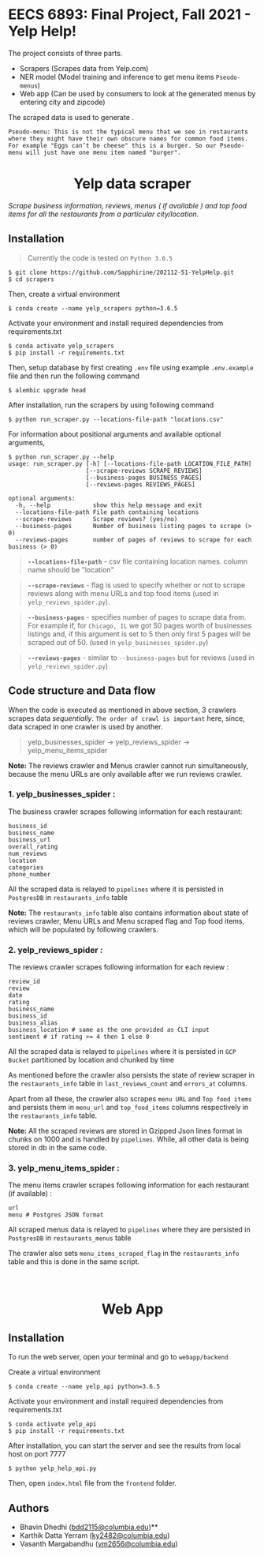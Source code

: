 # EECS 6893: Final Project, Fall 2021 - Yelp Help!

The project consists of three parts.
- Scrapers (Scrapes data from Yelp.com) 
- NER model (Model training and inference to get menu items `Pseudo-menus`)
- Web app (Can be used by consumers to look at the generated menus by entering city and zipcode)

The scraped data is used to generate .

    Pseudo-menu: This is not the typical menu that we see in restaurants where they might have their own obscure names for common food items. For example "Eggs can’t be cheese" this is a burger. So our Pseudo-menu will just have one menu item named "burger".

<div align="center">

# Yelp data scraper 
</div>

_*Scrape business information, reviews, menus ( if available ) and top food items for all the restaurants from a particular city/location.*_

## Installation
> Currently the code is tested on `Python 3.6.5`

``` console
$ git clone https://github.com/Sapphirine/202112-51-YelpHelp.git
$ cd scrapers
```

Then, create a virtual environment

``` console
$ conda create --name yelp_scrapers python=3.6.5
```

Activate your environment and install required dependencies from requirements.txt

``` console
$ conda activate yelp_scrapers
$ pip install -r requirements.txt
```

Then, setup database by first creating `.env` file using example `.env.example` file and then run the following command

``` console
$ alembic upgrade head
```

After installation, run the scrapers by using following command

``` console
$ python run_scraper.py --locations-file-path "locations.csv"
```

For information about positional arguments and available optional arguments,

``` console
$ python run_scraper.py --help
usage: run_scraper.py [-h] [--locations-file-path LOCATION_FILE_PATH]
                      [--scrape-reviews SCRAPE_REVIEWS]
                      [--business-pages BUSINESS_PAGES]
                      [--reviews-pages REVIEWS_PAGES]

optional arguments:
  -h, --help            show this help message and exit
  --locations-file-path File path containing locations 
  --scrape-reviews      Scrape reviews? (yes/no)
  --business-pages      Number of business listing pages to scrape (> 0)
  --reviews-pages       number of pages of reviews to scrape for each business (> 0)
```
>__`--locations-file-path`__ - csv file containing location names. column name should be "location"

>__`--scrape-reviews`__ - flag is used to specify whether or not to scrape reviews along with menu URLs and top food items (used in `yelp_reviews_spider.py`).

>__`--business-pages`__ - specifies number of pages to scrape data from. For example if, for `Chicago, IL` we got 50 pages worth of businesses listings and, if this argument is set to 5 then only first 5 pages will be scraped out of 50. (used in `yelp_businesses_spider.py`)  

>__`--reviews-pages`__ - similar to `--business-pages` but for reviews (used in `yelp_reviews_spider.py`)  


## Code structure and Data flow

When the code is executed as mentioned in above section, 3 crawlers scrapes data _*sequentially*_. `The order of crawl is important` here, since, data scraped in one crawler is used by another.

>yelp_businesses_spider &#8594; yelp_reviews_spider &#8594; yelp_menu_items_spider

__Note:__ The reviews crawler and Menus crawler cannot run simultaneously, because the menu URLs are only available after we run reviews crawler.  

### __1. yelp_businesses_spider__ :

The business crawler scrapes following information for each restaurant:
    
    business_id 
    business_name 
    business_url 
    overall_rating 
    num_reviews 
    location 
    categories
    phone_number

All the scraped data is relayed to `pipelines` where it is persisted in `PostgresDB` in `restaurants_info` table

__Note:__ The `restaurants_info` table also contains information about state of reviews crawler, Menu URLs and Menu scraped flag and Top food items, which will be populated by following crawlers.

### __2. yelp_reviews_spider__ :

The reviews crawler scrapes following information for each review :
    
    review_id 
    review 
    date 
    rating 
    business_name 
    business_id 
    business_alias
    business_location # same as the one provided as CLI input
    sentiment # if rating >= 4 then 1 else 0

All the scraped data is relayed to `pipelines` where it is persisted in `GCP Bucket` partitioned by location and chunked by time

As mentioned before the crawler also persists the state of review scraper in the `restaurants_info` table in `last_reviews_count` and `errors_at` columns.

Apart from all these, the crawler also scrapes `menu URL` and `Top food items` and persists them in `menu_url` and `top_food_items` columns respectively in the `restaurants_info` table.

__Note:__ All the scraped reviews are stored in Gzipped Json lines format in chunks on 1000 and is handled by `pipelines`. While, all other data is being stored in db in the same code.


### __3. yelp_menu_items_spider__ :

The menu items crawler scrapes following information for each restaurant (if available) :
    
    url 
    menu # Postgres JSON format

All scraped menus data is relayed to `pipelines` where they are persisted in `PostgresDB` in `restaurants_menus` table

The crawler also sets `menu_items_scraped_flag` in the `restaurants_info` table and this is done in the same script.


<br>

<div align="center">

# Web App
</div>

## Installation
To run the web server, open your terminal and go to `webapp/backend`

Create a virtual environment

``` console
$ conda create --name yelp_api python=3.6.5
```

Activate your environment and install required dependencies from requirements.txt

``` console
$ conda activate yelp_api
$ pip install -r requirements.txt
```

After installation, you can start the server and see the results from local host on port 7777

``` console
$ python yelp_help_api.py
```
Then, open `index.html` file from the `frontend` folder.

## Authors
* Bhavin Dhedhi (bdd2115@columbia.edu)**
* Karthik Datta Yerram (ky2482@columbia.edu)
* Vasanth Margabandhu (vm2656@columbia.edu)
